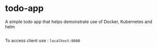 # todo-app
A simple todo app that helps demonstrate use of Docker, Kubernetes and helm

##
To access client use : ```localhost:8080```
